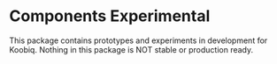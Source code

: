 # Components Experimental

This package contains prototypes and experiments in development for Koobiq. Nothing in this package is NOT stable or production ready.

